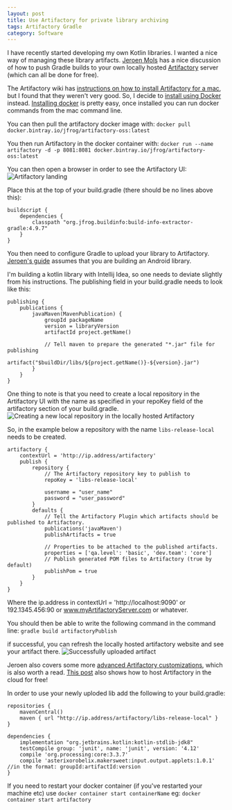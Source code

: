 ```yaml
---
layout: post
title: Use Artifactory for private library archiving
tags: Artifactory Gradle
category: Software
---
```

I have recently started developing my own Kotlin libraries. I wanted a nice way of managing these library artifacts. [Jeroen Mols](https://jeroenmols.com/blog/2015/08/06/artifactory/) has a nice discussion of how to push Gradle builds to your own locally hosted [Artifactory](https://jfrog.com/artifactory/) server (which can all be done for free).

The Artifactory wiki has [instructions on how to install Artifactory for a mac](https://www.jfrog.com/confluence/display/RTF/Installing+on+Linux+Solaris+or+Mac+OS), but I found that they weren't very good. So, I decide to [install using Docker](https://www.jfrog.com/confluence/display/RTF/Installing+with+Docker) instead. [Installing docker](https://docs.docker.com/v17.12/docker-for-mac/install/#install-and-run-docker-for-mac) is pretty easy, once installed you can run docker commands from the mac command line.

You can then pull the artifactory docker image with: ```docker pull docker.bintray.io/jfrog/artifactory-oss:latest```

You then run Artifactory in the docker container with: ```docker run --name artifactory -d -p 8081:8081 docker.bintray.io/jfrog/artifactory-oss:latest```

You can then open a browser in order to see the Artifactory UI:
![Artifactory landing](https://drive.google.com/uc?export=view&id=1kqDzIwtvb6AWZOt7FZ4m9Zm9QEaqxEP6)

Place this at the top of your build.gradle (there should be no lines above this):
```
buildscript {
    dependencies {
        classpath "org.jfrog.buildinfo:build-info-extractor-gradle:4.9.7"
    }
}
```

You then need to configure Gradle to upload your library to Artifactory. [Jeroen's guide](https://jeroenmols.com/blog/2015/08/06/artifactory/) assumes that you are building an Android library.

I'm building a kotlin library with Intellij Idea, so one needs to deviate slightly from his instructions.
The publishing field in your build.gradle needs to look like this:

```
publishing {
    publications {
        javaMaven(MavenPublication) {
            groupId packageName
            version = libraryVersion
            artifactId project.getName()

            // Tell maven to prepare the generated "*.jar" file for publishing
            artifact("$buildDir/libs/${project.getName()}-${version}.jar")
        }
    }
}
```

One thing to note is that you need to create a local repository in the Artifactory UI with the name as specified in your repoKey field of the artifactory section of your build.gradle.
![Creating a new local repository in the locally hosted Artifactory](https://drive.google.com/uc?export=view&id=1cSoNgduatnlc7028ViF8DVu2Hy7_QjqA)

So, in the example below a repository with the name ```libs-release-local``` needs to be created.

```
artifactory {
    contextUrl = 'http://ip.address/artifactory'
    publish {
        repository {
            // The Artifactory repository key to publish to
            repoKey = 'libs-release-local'

            username = "user_name"
            password = "user_password"
        }
        defaults {
            // Tell the Artifactory Plugin which artifacts should be published to Artifactory.
            publications('javaMaven')
            publishArtifacts = true

            // Properties to be attached to the published artifacts.
            properties = ['qa.level': 'basic', 'dev.team': 'core']
            // Publish generated POM files to Artifactory (true by default)
            publishPom = true
        }
    }
}
```
Where the ip.address in contextUrl = 'http://localhost:9090' or 192.1345.456:90 or www.myArtifactoryServer.com or whatever.

You should then be able to write the following command in the command line:
``` gradle build artifactoryPublish ```

if successful, you can refresh the locally hosted artifactory website and see your artifact there.
![Successfully uploaded artifact](https://drive.google.com/uc?export=view&id=13ncc45M5T9OgbBnBgPJTQkuM_Bs8A4pl)

Jeroen also covers some more [advanced Artifactory customizations](https://jeroenmols.com/blog/2015/08/13/artifactory2/), which is also worth a read. [This post](https://medium.com/@Commit451/hosting-a-private-gradle-dependency-for-free-b77572ffbeab) also shows how to host Artifactory in the cloud for free!

In order to use your newly uploded lib add the following to your build.gradle:

```
repositories {
    mavenCentral()
    maven { url "http://ip.address/artifactory/libs-release-local" }
}

dependencies {
    implementation "org.jetbrains.kotlin:kotlin-stdlib-jdk8"
    testCompile group: 'junit', name: 'junit', version: '4.12'
    compile 'org.processing:core:3.3.7'
    compile 'asterixorobelix.makersweet:input.output.applets:1.0.1' //in the format: groupId:artifactId:version
}
```

If you need to restart your docker container (if you've restarted your machine etc) use ```docker container start containerName``` eg: ```docker container start artifactory```